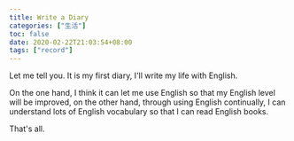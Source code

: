 ```yaml
---
title: Write a Diary
categories: ["生活"]
toc: false
date: 2020-02-22T21:03:54+08:00
tags: ["record"]
---
```


Let me tell you. It is my first diary, I'll write my life with English.

<!--more-->

On the one hand, I think it can let me use English so that my English level will be improved, on the other hand, through using English continually, I can understand lots of English vocabulary so that I can read English books.

That's all.

